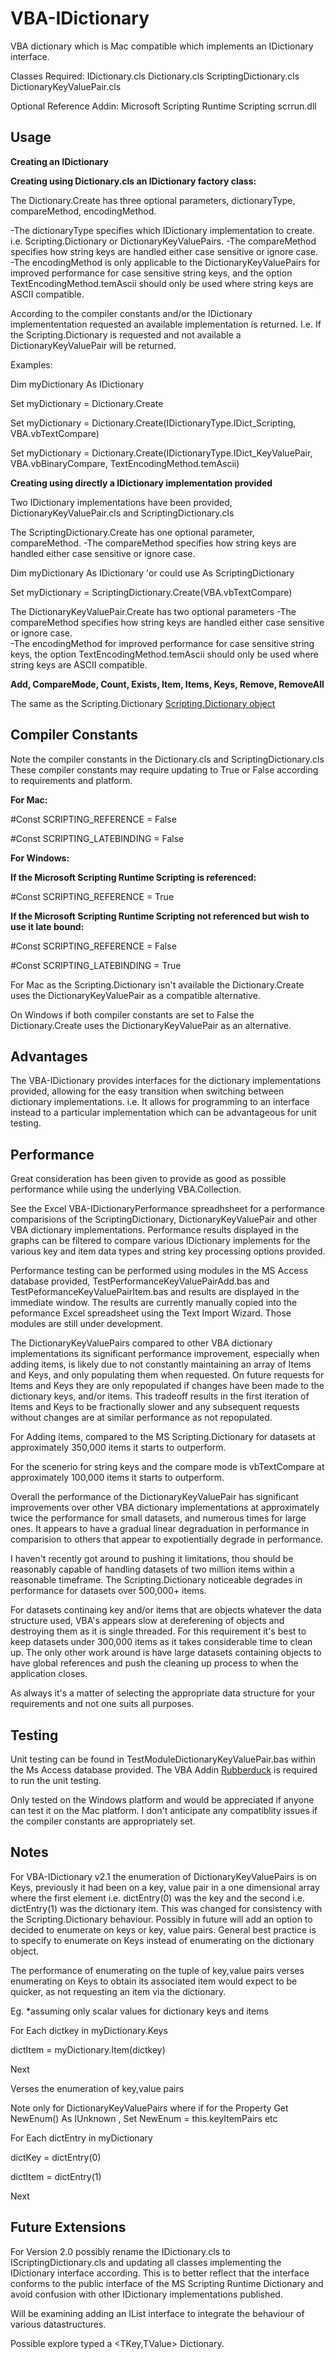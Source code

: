 # VBA-IDictionary

VBA dictionary which is Mac compatible which implements an IDictionary interface. 

Classes Required:
  IDictionary.cls
  Dictionary.cls
  ScriptingDictionary.cls
  DictionaryKeyValuePair.cls
   
Optional Reference Addin:  Microsoft Scripting Runtime Scripting scrrun.dll

## Usage

**Creating an IDictionary**

**Creating using Dictionary.cls an IDictionary factory class:**

The Dictionary.Create has three optional parameters, dictionaryType, compareMethod, encodingMethod.

-The dictionaryType specifies which IDictionary implementation to create. i.e. Scripting.Dictionary or DictionaryKeyValuePairs.
-The compareMethod specifies how string keys are handled either case sensitive or ignore case.  
-The encodingMethod is only applicable to the DictionaryKeyValuePairs for improved performance for case sensitive string keys, and  the option TextEncodingMethod.temAscii should only be used where string keys are ASCII compatible. 

According to the compiler constants and/or the IDictionary implemententation requested an available implementation is returned.  I.e. If the Scripting.Dictionary is requested and not available a DictionaryKeyValuePair will be returned.

Examples:

  Dim myDictionary As IDictionary
  
  Set myDictionary = Dictionary.Create
  
  Set myDictionary = Dictionary.Create(IDictionaryType.IDict_Scripting, VBA.vbTextCompare)
  
  Set myDictionary = Dictionary.Create(IDictionaryType.IDict_KeyValuePair, VBA.vbBinaryCompare, TextEncodingMethod.temAscii)
  
**Creating using directly a IDictionary implementation provided**

Two IDictionary implementations have been provided, DictionaryKeyValuePair.cls and ScriptingDictionary.cls
 
The ScriptingDictionary.Create has one optional parameter, compareMethod.
 -The compareMethod specifies how string keys are handled either case sensitive or ignore case. 
 
  Dim myDictionary As IDictionary 'or could use As ScriptingDictionary
  
  Set myDictionary = ScriptingDictionary.Create(VBA.vbTextCompare)
  
The DictionaryKeyValuePair.Create has two optional parameters
 -The compareMethod specifies how string keys are handled either case sensitive or ignore case.  
 -The encodingMethod for improved performance for case sensitive string keys, the option TextEncodingMethod.temAscii should only be used where string keys are ASCII compatible.
 
**Add, CompareMode, Count, Exists, Item, Items, Keys, Remove, RemoveAll**

The same as the Scripting.Dictionary [Scripting.Dictionary object](https://docs.microsoft.com/en-us/office/vba/language/reference/user-interface-help/dictionary-object)
  

## Compiler Constants

Note the compiler constants in the Dictionary.cls and ScriptingDictionary.cls 
These compiler constants may require updating to True or False according to requirements and platform.

**For Mac:**

#Const SCRIPTING_REFERENCE = False

#Const SCRIPTING_LATEBINDING = False

**For Windows:**

**If the Microsoft Scripting Runtime Scripting is referenced:**

#Const SCRIPTING_REFERENCE = True

**If the Microsoft Scripting Runtime Scripting not referenced but wish to use it late bound:**

#Const SCRIPTING_REFERENCE = False

#Const SCRIPTING_LATEBINDING = True

For Mac as the Scripting.Dictionary isn't available the Dictionary.Create uses the DictionaryKeyValuePair as a compatible alternative. 

On Windows if both compiler constants are set to False the Dictionary.Create uses the DictionaryKeyValuePair as an alternative. 

## Advantages

The VBA-IDictionary provides interfaces for the dictionary implementations provided, allowing for the easy transition when switching between dictionary implementations.  i.e. It allows for programming to an interface instead to a particular implementation which can be advantageous for unit testing.


## Performance

Great consideration has been given to provide as good as possible performance while using the underlying VBA.Collection.

See the Excel VBA-IDictionaryPerformance spreadhsheet for a performance comparisions of the ScriptingDictionary, DictionaryKeyValuePair and other VBA dictionary implementations.  Performance results displayed in the graphs can be filtered to compare various IDictionary implements for the various key and item data types and string key processing options provided.

Performance testing can be performed using modules in the MS Access database provided, TestPerformanceKeyValuePairAdd.bas and TestPeformanceKeyValuePairItem.bas and results are displayed in the immediate window.  The results are currently manually copied into the peformance Excel spreadsheet using the Text Import Wizard. Those modules are still under development.

The DictionaryKeyValuePairs compared to other VBA dictionary implementations its significant performance improvement, especially when adding items, is likely due to not constantly maintaining an array of Items and Keys, and only populating them when requested. On future requests for Items and Keys they are only repopulated if changes have been made to the dictionary keys, and/or items.  This tradeoff results in the first iteration of Items and Keys to be fractionally slower and any subsequent requests without changes are at similar performance as not repopulated.

For Adding items, compared to the MS Scripting.Dictionary for datasets at approximately 350,000 items it starts to outperform.

For the scenerio for string keys and the compare mode is vbTextCompare at approximately 100,000 items it starts to outperform.

Overall the performance of the DictionaryKeyValuePair has significant improvements over other VBA dictionary implementations at approximately twice the performance for small datasets, and numerous times for large ones. It appears to have a gradual linear degraduation in performance in comparision to others that appear to expotientially degrade in performance. 

I haven't recently got around to pushing it limitations, thou should be reasonably capable of handling datasets of two million items within a reasonable timeframe.  The Scripting.Dictionary noticeable degrades in performance for datasets over 500,000+ items.

For datasets continaing key and/or items that are objects whatever the data structure used, VBA's appears slow at dereferening of objects and destroying them as it is single threaded.  For this requirement it's best to keep datasets under 300,000 items as it takes considerable time to clean up.  The only other work around is have large datasets containing objects to have global references and push the cleaning up process to when the application closes. 

As always it's a matter of selecting the appropriate data structure for your requirements and not one suits all purposes. 

## Testing
Unit testing can be found in TestModuleDictionaryKeyValuePair.bas within the Ms Access database provided.  The VBA Addin [Rubberduck](http://rubberduckvba.com/) is required to run the unit testing. 

Only tested on the Windows platform and would be appreciated if anyone can test it on the Mac platform. I don't anticipate any compatiblity issues if the compiler constants are appropriately set.


## Notes

For VBA-IDictionary v2.1 the enumeration of DictionaryKeyValuePairs is on Keys, previously it had been on a key, value pair in a one dimensional array where the first element i.e. dictEntry(0) was the key and the second i.e. dictEntry(1) was the dictionary item.  This was changed for consistency with the Scripting.Dictionary behaviour.  Possibly in future will add an option to decided to enumerate on keys or key, value pairs.  General best practice is to specify to enumerate on Keys instead of enumerating on the dictionary object.

The performance of enumerating on the tuple of key,value pairs verses enumerating on Keys to obtain its associated item would expect to be quicker, as not requesting an item via the dictionary. 

Eg. *assuming only scalar values for dictionary keys and items

For Each dictkey in myDictionary.Keys

   dictItem = myDictionary.Item(dictkey)
  
Next

Verses the enumeration of key,value pairs 

Note only for DictionaryKeyValuePairs where if for the Property Get NewEnum() As IUnknown , Set NewEnum = this.keyItemPairs etc

For Each dictEntry in myDictionary

   dictKey = dictEntry(0)
  
   dictItem = dictEntry(1)
  
Next


## Future Extensions

For Version 2.0 possibly rename the IDictionary.cls to IScriptingDictionary.cls and updating all classes implementing the IDictionary interface according.  This is to better reflect that the interface conforms to the public interface of the MS Scripting Runtime Dictionary and avoid confusion with other IDictionary implementations published.

Will be examining adding an IList interface to integrate the behaviour of various datastructures.

Possible explore typed a <TKey,TValue> Dictionary.  




